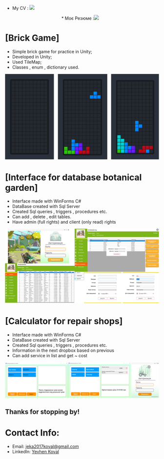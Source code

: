 * My CV :
<a href="https://github.com/Plysheviu/Img/raw/main/CV%20Koval%20Yevhen.pdf" download><img src="https://img.shields.io/badge/Resume-ff69b4.svg?style=for-the-badge&logo=codeigniter&logoColor=white"></a>&nbsp;&nbsp;&nbsp;

<p align="center">* Моє Резюме :<a href="https://github.com/Plysheviu/Img/raw/main/%D0%A0%D0%B5%D0%B7%D1%8E%D0%BC%D0%B5%20%D0%9A%D0%BE%D0%B2%D0%B0%D0%BB%D1%8C%20%D0%84%D0%B2%D0%B3%D0%B5%D0%BD.pdf" download><img src="https://img.shields.io/badge/Resume-ff69b4.svg?style=for-the-badge&logo=codeigniter&logoColor=white"></a>&nbsp;&nbsp;&nbsp; </p>

# [Brick Game]

* Simple brick game for practice in Unity;
* Developed in Unity;
* Used TileMap;
* Classes , enum , dictionary used.

<p align="center">
<img src="https://github.com/Plysheviu/Img/blob/main/Tetris.png?raw=true" width="930" title="Tetris">

</p>

# [Interface for database botanical garden]

</p>

* Interface made with WinForms C#
* DataBase created with Sql Server
* Created Sql queries , triggers , procedures etc.
* Can add , delete , edit tables.
* Have admin (full rights) and client (only read) rights

<p align="center">
<img src="https://github.com/Plysheviu/Img/blob/main/BdSad.png?raw=true" width="930" title="Botanical Garden">

</p>

# [Calculator for repair shops]

</p>

* Interface made with WinForms C#
* DataBase created with Sql Server
* Created Sql queries , triggers , procedures etc.
* Information in the next dropbox based on previous
* Can add service in list and get ~ cost

<p align="center">
<img src="https://raw.githubusercontent.com/Plysheviu/Img/refs/heads/main/Service.png?token=GHSAT0AAAAAACWJ2EWKSQ4XJ7MEO2NWF42WZXRTEZA" width="930" title="RepairShop">

## Thanks for stopping by!

# Contact Info:

- Email: jeka2017koval@gmail.com
- LinkedIn: [Yevhen Koval](https://www.linkedin.com/in/yevhen-koval-25b3022a9/)
  
